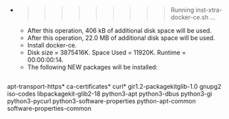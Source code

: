 * >>>>>>>>> Running inst-xtra-docker-ce.sh ...
  * After this operation, 406 kB of additional disk space will be used.
  * After this operation, 22.0 MB of additional disk space will be used.
  * Install docker-ce.
  * Disk size = 3875416K. Space Used = 11920K. Runtime = 00:00:00:14.
  * The following NEW packages will be installed:
  ```bash
apt-transport-https* ca-certificates* curl* gir1.2-packagekitglib-1.0 gnupg2
iso-codes libpackagekit-glib2-18 python3-apt python3-dbus python3-gi
python3-pycurl python3-software-properties python-apt-common software-properties-common
  ```
